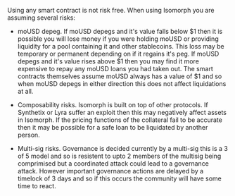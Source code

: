 Using any smart contract is not risk free. When using Isomorph you are assuming
several risks:

- moUSD depeg. If moUSD depegs and it's value falls below $1 then it is possible you will lose money if you were holding moUSD or providing liquidity for a pool containing it and other stablecoins. This loss may be temporary or permanent depending on if it regains it's peg.
If moUSD depegs and it's value rises above $1 then you may find it more expensive to repay any moUSD loans you had taken out. 
The smart contracts themselves assume moUSD always has a value of $1 and so when moUSD depegs in either direction this does not affect liquidations at all.

- Composability risks. Isomorph is built on top of other protocols. If Synthetix or Lyra suffer an exploit then this may negatively affect assets in Isomorph. If the pricing functions of the collateral fail to be accurate
then it may be possible for a safe loan to be liquidated by another person.

- Multi-sig risks. Governance is decided currently by a multi-sig this is a 3 of 5 model and so is resistent to  upto 2 members of the multisig being comprimised but a coordinated attack could lead to a governance attack. 
However important governance actions are delayed by a timelock of 3 days and so if this occurs the community will have some time to react. 




 
